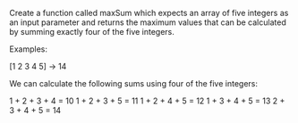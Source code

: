 Create a function called maxSum which expects an array of five integers as an input parameter
and returns the maximum values that can be calculated by
summing exactly four of the five integers.

Examples:

[1 2 3 4 5] -> 14

We can calculate the following sums using four of the five integers:

1 + 2 + 3 + 4 = 10
1 + 2 + 3 + 5 = 11
1 + 2 + 4 + 5 = 12
1 + 3 + 4 + 5 = 13
2 + 3 + 4 + 5 = 14

